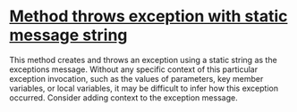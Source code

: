 # [Method throws exception with static message string](http://fb-contrib.sourceforge.net/bugdescriptions.html#WEM_WEAK_EXCEPTION_MESSAGING)

This method creates and throws an exception using a static string as the exceptions message.
			Without any specific context of this particular exception invocation, such as the values of parameters,
			key member variables, or local variables, it may be difficult to infer how this exception occurred. Consider
			adding context to the exception message.